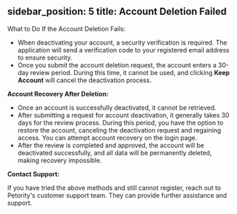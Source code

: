 sidebar_position: 5
title:  Account Deletion Failed
---

What to Do If the Account Deletion Fails:
+ When deactivating your account, a security verification is required. The application will send a verification code to your registered email address to ensure security.
+ Once you submit the account deletion request, the account enters a 30-day review period. During this time, it cannot be used, and clicking **Keep Account** will cancel the deactivation process.

**Account Recovery After Deletion:**

+ Once an account is successfully deactivated, it cannot be retrieved.
+ After submitting a request for account deactivation, it generally takes 30 days for the review process. During this period, you have the option to restore the account, canceling the deactivation request and regaining access. You can attempt account recovery on the login page.
+ After the review is completed and approved, the account will be deactivated successfully, and all data will be permanently deleted, making recovery impossible.


**Contact Support:**

If you have tried the above methods and still cannot register, reach out to Petority's customer support team. They can provide further assistance and support.
